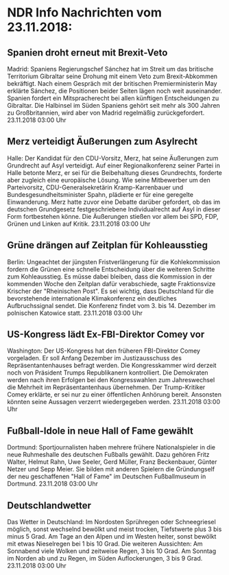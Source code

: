 # NDR Info Nachrichten vom 23.11.2018:


## Spanien droht erneut mit Brexit-Veto
Madrid:	Spaniens Regierungschef Sánchez hat im Streit um das britische Territorium Gibraltar seine Drohung mit einem Veto zum Brexit-Abkommen bekräftigt. Nach einem Gespräch mit der britischen Premierministerin May erklärte Sánchez, die Positionen beider Seiten lägen noch weit auseinander. Spanien fordert ein Mitspracherecht bei allen künftigen Entscheidungen zu Gibraltar. Die Halbinsel im Süden Spaniens gehört seit mehr als 300 Jahren zu Großbritannien, wird aber von Madrid regelmäßig zurückgefordert. 23.11.2018 03:00 Uhr 

## Merz verteidigt Äußerungen zum Asylrecht
Halle: 	Der Kandidat für den CDU-Vorsitz, Merz, hat seine Äußerungen zum Grundrecht auf Asyl verteidigt. Auf einer Regionalkonferenz seiner Partei in Halle betonte Merz, er sei für die Beibehaltung dieses Grundrechts, forderte aber zugleich eine europäische Lösung. Wie seine Mitbewerber um den Parteivorsitz, CDU-Generalsekretärin Kramp-Karrenbauer und Bundesgesundheitsminister Spahn, plädierte er für eine geregelte Einwanderung. Merz hatte zuvor eine Debatte darüber gefordert, ob das im deutschen Grundgesetz festgeschriebene Individualrecht auf Asyl in dieser Form fortbestehen könne. Die Äußerungen stießen vor allem bei SPD, FDP, Grünen und Linken auf Kritik. 23.11.2018 03:00 Uhr 

## Grüne drängen auf Zeitplan für Kohleausstieg
Berlin: Ungeachtet der jüngsten Fristverlängerung für die Kohlekommission fordern die Grünen eine schnelle Entscheidung über die weiteren Schritte zum Kohleausstieg. Es müsse dabei bleiben, dass die Kommission in der kommenden Woche den Zeitplan dafür verabschiede, sagte Fraktionsvize Krischer der "Rheinischen Post". Es sei wichtig, dass Deutschland für die bevorstehende internationale Klimakonferenz ein deutliches Aufbruchssignal sendet. Die Konferenz findet vom 3. bis 14. Dezember im polnischen Katowice statt. 23.11.2018 03:00 Uhr 

## US-Kongress lädt Ex-FBI-Direktor Comey vor
Washington: Der US-Kongress hat den früheren FBI-Direktor Comey vorgeladen. Er soll Anfang Dezember im Justizausschuss des Repräsentantenhauses befragt werden. Die Kongresskammer wird derzeit noch von Präsident Trumps Republikanern kontrolliert. Die Demokraten werden nach ihren Erfolgen bei den Kongresswahlen zum Jahreswechsel die Mehrheit im Repräsentantenhaus übernehmen. Der Trump-Kritiker Comey erklärte, er sei nur zu einer öffentlichen Anhörung bereit. Ansonsten könnten seine Aussagen verzerrt wiedergegeben werden. 23.11.2018 03:00 Uhr 

## Fußball-Idole in neue Hall of Fame gewählt
Dortmund: Sportjournalisten haben mehrere frühere Nationalspieler in die neue Ruhmeshalle des deutschen Fußballs gewählt. Dazu gehören Fritz Walter, Helmut Rahn, Uwe Seeler, Gerd Müller, Franz Beckenbauer, Günter Netzer und Sepp Meier. Sie bilden mit anderen Spielern die Gründungself der neu geschaffenen "Hall of Fame" im Deutschen Fußballmuseum in Dortmund. 23.11.2018 03:00 Uhr 

## Deutschlandwetter
Das Wetter in Deutschland: Im Nordosten Sprühregen oder Schneegriesel möglich, sonst wechselnd bewölkt und meist trocken, Tiefstwerte plus 3 bis minus 5 Grad. Am Tage an den Alpen und im Westen heiter, sonst bewölkt mit etwas Nieselregen bei 1 bis 10 Grad. Die weiteren Aussichten: Am Sonnabend viele Wolken und zeitweise Regen, 3 bis 10 Grad. Am Sonntag im Norden ab und zu Regen, im Süden Auflockerungen, 3 bis 9 Grad. 23.11.2018 03:00 Uhr 
